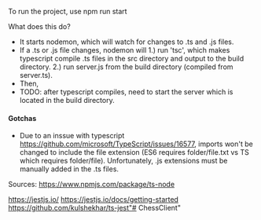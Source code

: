 To run the project, use npm run start

What does this do?
- It starts nodemon, which will watch for changes to .ts and .js files.
- If a .ts or .js file changes, nodemon will 
    1.) run 'tsc', which makes typescript compile .ts files in the src directory and output to the build directory.
    2.) run server.js from the build directory (compiled from server.ts).
- Then, 
- TODO: after typescript compiles, need to start the server which is located in the build directory.


#### Gotchas
- Due to an inssue with typescript https://github.com/microsoft/TypeScript/issues/16577,
    imports won't be changed to include the file extension (ES6 requires folder/file.txt vs
    TS which requires folder/file). Unfortunately, .js extensions must be manually added in the .ts
    files.


Sources:
https://www.npmjs.com/package/ts-node

https://jestjs.io/
https://jestjs.io/docs/getting-started
https://github.com/kulshekhar/ts-jest"# ChessClient" 

